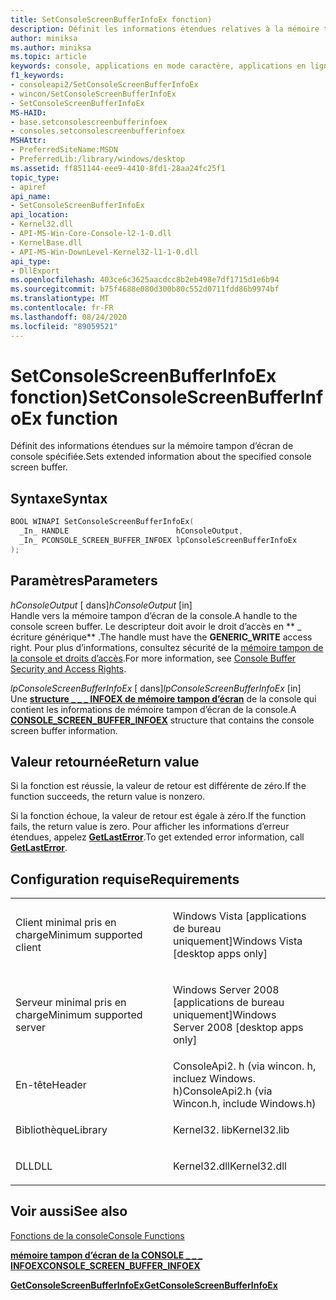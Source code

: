 ```yaml
---
title: SetConsoleScreenBufferInfoEx fonction)
description: Définit les informations étendues relatives à la mémoire tampon d’écran de console spécifiée dans la mémoire tampon spécifiée.
author: miniksa
ms.author: miniksa
ms.topic: article
keywords: console, applications en mode caractère, applications en ligne de commande, applications Terminal Server, API de console
f1_keywords:
- consoleapi2/SetConsoleScreenBufferInfoEx
- wincon/SetConsoleScreenBufferInfoEx
- SetConsoleScreenBufferInfoEx
MS-HAID:
- base.setconsolescreenbufferinfoex
- consoles.setconsolescreenbufferinfoex
MSHAttr:
- PreferredSiteName:MSDN
- PreferredLib:/library/windows/desktop
ms.assetid: ff851144-eee9-4410-8fd1-28aa24fc25f1
topic_type:
- apiref
api_name:
- SetConsoleScreenBufferInfoEx
api_location:
- Kernel32.dll
- API-MS-Win-Core-Console-l2-1-0.dll
- KernelBase.dll
- API-MS-Win-DownLevel-Kernel32-l1-1-0.dll
api_type:
- DllExport
ms.openlocfilehash: 403ce6c3625aacdcc8b2eb498e7df1715d1e6b94
ms.sourcegitcommit: b75f4688e080d300b80c552d0711fdd86b9974bf
ms.translationtype: MT
ms.contentlocale: fr-FR
ms.lasthandoff: 08/24/2020
ms.locfileid: "89059521"
---
```

# <a name="setconsolescreenbufferinfoex-function"></a><span data-ttu-id="d4fe1-104">SetConsoleScreenBufferInfoEx fonction)</span><span class="sxs-lookup"><span data-stu-id="d4fe1-104">SetConsoleScreenBufferInfoEx function</span></span>


<span data-ttu-id="d4fe1-105">Définit des informations étendues sur la mémoire tampon d’écran de console spécifiée.</span><span class="sxs-lookup"><span data-stu-id="d4fe1-105">Sets extended information about the specified console screen buffer.</span></span>

<a name="syntax"></a><span data-ttu-id="d4fe1-106">Syntaxe</span><span class="sxs-lookup"><span data-stu-id="d4fe1-106">Syntax</span></span>
------

```C
BOOL WINAPI SetConsoleScreenBufferInfoEx(
  _In_ HANDLE                        hConsoleOutput,
  _In_ PCONSOLE_SCREEN_BUFFER_INFOEX lpConsoleScreenBufferInfoEx
);
```

<a name="parameters"></a><span data-ttu-id="d4fe1-107">Paramètres</span><span class="sxs-lookup"><span data-stu-id="d4fe1-107">Parameters</span></span>
----------

<span data-ttu-id="d4fe1-108">*hConsoleOutput* \[ dans\]</span><span class="sxs-lookup"><span data-stu-id="d4fe1-108">*hConsoleOutput* \[in\]</span></span>  
<span data-ttu-id="d4fe1-109">Handle vers la mémoire tampon d’écran de la console.</span><span class="sxs-lookup"><span data-stu-id="d4fe1-109">A handle to the console screen buffer.</span></span> <span data-ttu-id="d4fe1-110">Le descripteur doit avoir le droit d’accès en \*\* \_ écriture générique\*\* .</span><span class="sxs-lookup"><span data-stu-id="d4fe1-110">The handle must have the **GENERIC\_WRITE** access right.</span></span> <span data-ttu-id="d4fe1-111">Pour plus d’informations, consultez sécurité de la [mémoire tampon de la console et droits d’accès](console-buffer-security-and-access-rights.md).</span><span class="sxs-lookup"><span data-stu-id="d4fe1-111">For more information, see [Console Buffer Security and Access Rights](console-buffer-security-and-access-rights.md).</span></span>

<span data-ttu-id="d4fe1-112">*lpConsoleScreenBufferInfoEx* \[ dans\]</span><span class="sxs-lookup"><span data-stu-id="d4fe1-112">*lpConsoleScreenBufferInfoEx* \[in\]</span></span>  
<span data-ttu-id="d4fe1-113">Une [**structure \_ \_ \_ INFOEX de mémoire tampon d’écran**](console-screen-buffer-infoex.md) de la console qui contient les informations de mémoire tampon d’écran de la console.</span><span class="sxs-lookup"><span data-stu-id="d4fe1-113">A [**CONSOLE\_SCREEN\_BUFFER\_INFOEX**](console-screen-buffer-infoex.md) structure that contains the console screen buffer information.</span></span>

<a name="return-value"></a><span data-ttu-id="d4fe1-114">Valeur retournée</span><span class="sxs-lookup"><span data-stu-id="d4fe1-114">Return value</span></span>
------------

<span data-ttu-id="d4fe1-115">Si la fonction est réussie, la valeur de retour est différente de zéro.</span><span class="sxs-lookup"><span data-stu-id="d4fe1-115">If the function succeeds, the return value is nonzero.</span></span>

<span data-ttu-id="d4fe1-116">Si la fonction échoue, la valeur de retour est égale à zéro.</span><span class="sxs-lookup"><span data-stu-id="d4fe1-116">If the function fails, the return value is zero.</span></span> <span data-ttu-id="d4fe1-117">Pour afficher les informations d’erreur étendues, appelez [**GetLastError**](https://msdn.microsoft.com/library/windows/desktop/ms679360).</span><span class="sxs-lookup"><span data-stu-id="d4fe1-117">To get extended error information, call [**GetLastError**](https://msdn.microsoft.com/library/windows/desktop/ms679360).</span></span>

<a name="requirements"></a><span data-ttu-id="d4fe1-118">Configuration requise</span><span class="sxs-lookup"><span data-stu-id="d4fe1-118">Requirements</span></span>
------------

<table>
<colgroup>
<col width="50%" />
<col width="50%" />
</colgroup>
<tbody>
<tr class="odd">
<td><p><span data-ttu-id="d4fe1-119">Client minimal pris en charge</span><span class="sxs-lookup"><span data-stu-id="d4fe1-119">Minimum supported client</span></span></p></td>
<td><p><span data-ttu-id="d4fe1-120">Windows Vista [applications de bureau uniquement]</span><span class="sxs-lookup"><span data-stu-id="d4fe1-120">Windows Vista [desktop apps only]</span></span></p></td>
</tr>
<tr class="even">
<td><p><span data-ttu-id="d4fe1-121">Serveur minimal pris en charge</span><span class="sxs-lookup"><span data-stu-id="d4fe1-121">Minimum supported server</span></span></p></td>
<td><p><span data-ttu-id="d4fe1-122">Windows Server 2008 [applications de bureau uniquement]</span><span class="sxs-lookup"><span data-stu-id="d4fe1-122">Windows Server 2008 [desktop apps only]</span></span></p></td>
</tr>
<tr class="odd">
<td><p><span data-ttu-id="d4fe1-123">En-tête</span><span class="sxs-lookup"><span data-stu-id="d4fe1-123">Header</span></span></p></td>
<td><span data-ttu-id="d4fe1-124">ConsoleApi2. h (via wincon. h, incluez Windows. h)</span><span class="sxs-lookup"><span data-stu-id="d4fe1-124">ConsoleApi2.h (via Wincon.h, include Windows.h)</span></span></td>
</tr>
<tr class="even">
<td><p><span data-ttu-id="d4fe1-125">Bibliothèque</span><span class="sxs-lookup"><span data-stu-id="d4fe1-125">Library</span></span></p></td>
<td><span data-ttu-id="d4fe1-126">Kernel32. lib</span><span class="sxs-lookup"><span data-stu-id="d4fe1-126">Kernel32.lib</span></span></td>
</tr>
<tr class="odd">
<td><p><span data-ttu-id="d4fe1-127">DLL</span><span class="sxs-lookup"><span data-stu-id="d4fe1-127">DLL</span></span></p></td>
<td><span data-ttu-id="d4fe1-128">Kernel32.dll</span><span class="sxs-lookup"><span data-stu-id="d4fe1-128">Kernel32.dll</span></span></td>
</tr>
<tr class="even">
</tr>
<tr class="odd">
</tr>
<tr class="even">
</tr>
</tbody>
</table>

## <a name="span-idsee_alsospansee-also"></a><span data-ttu-id="d4fe1-129"><span id="see_also"></span>Voir aussi</span><span class="sxs-lookup"><span data-stu-id="d4fe1-129"><span id="see_also"></span>See also</span></span>


[<span data-ttu-id="d4fe1-130">Fonctions de la console</span><span class="sxs-lookup"><span data-stu-id="d4fe1-130">Console Functions</span></span>](console-functions.md)

[<span data-ttu-id="d4fe1-131">**mémoire tampon d’écran de la CONSOLE \_ \_ \_ INFOEX**</span><span class="sxs-lookup"><span data-stu-id="d4fe1-131">**CONSOLE\_SCREEN\_BUFFER\_INFOEX**</span></span>](console-screen-buffer-infoex.md)

[<span data-ttu-id="d4fe1-132">**GetConsoleScreenBufferInfoEx**</span><span class="sxs-lookup"><span data-stu-id="d4fe1-132">**GetConsoleScreenBufferInfoEx**</span></span>](getconsolescreenbufferinfoex.md)

 

 





